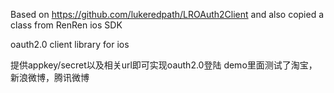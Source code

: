 Based on https://github.com/lukeredpath/LROAuth2Client
and also copied a class from RenRen ios SDK

oauth2.0 client library for ios

提供appkey/secret以及相关url即可实现oauth2.0登陆
demo里面测试了淘宝，新浪微博，腾讯微博

